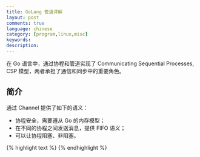 ```yaml
---
title: GoLang 管道详解
layout: post
comments: true
language: chinese
category: [program,linux,misc]
keywords: 
description:
---
```


在 Go 语言中，通过协程和管道实现了 Communicating Sequential Processes, CSP 模型，两者承担了通信和同步中的重要角色。

<!-- more -->

## 简介

通过 Channel 提供了如下的语义：

* 协程安全，需要遵从 Go 的内存模型；
* 在不同的协程之间发送消息，提供 FIFO 语义；
* 可以让协程阻塞、非阻塞。


<!--
运行时调度器和内存管理系统是如何支持Channel的，

### 实现

内存在 `$GOROOT/src/runtime/chan.go` 中实现，其实就是一个带锁的环形队列。
type hchan struct {
  ...
  buf      unsafe.Pointer // 指向一个环形队列
  ...
  sendx    uint   // 发送 index
  recvx    uint   // 接收 index
  ...
  lock     mutex  //  互斥量
}

当通过 `ch := make(chan int, 3)` 创建管道时，会在堆中分配空间、初始化，并返回一个指针，在使用时直接传递指针即可，无需在取地址。

#### 接收和发送

在发送和接收的过程中，会将对象复制一份，这样，所有协程只会共享 `hchan` 这个结构体。

#### 阻塞和恢复

Go 的调度器是 `M:N` 调度模型，既 `N` 个协程会运行于 `M` 个 OS 线程中。换句话说，一个 OS 线程中，可能会运行多个协程。

如果要运行一个协程 `G` ，在一个线程 `M` 中，必须持有一个改协程的上下文 `P` 。

https://blog.lab99.org/post/golang-2017-10-04-video-understanding-channels.html
https://github.com/gophercon/2017-talks/blob/master/KavyaJoshi-UnderstandingChannels/Kavya%20Joshi%20-%20Understanding%20Channels.pdf
https://zhuanlan.zhihu.com/p/27917262
https://i6448038.github.io/2019/04/11/go-channel/


## Resiliency

### Breaker

断路器，主要是为了防止由于某个节点故障导致整个调用链路上的整体调用异常，最终导致服务不可用。

也就是说，断路器是保证即使生产者服务宕机，可以确保整个服务优雅地处理问题，并将应用的其余部分从级联故障中保存下来。

### Retrier

重试机制，通常来说某个服务会部署多个实例 (主机) ，当一个实例宕机之后应该要重试其它机器。

这也就意味着，Retrier 一般会包含在 Breaker 中。

https://github.com/eapache/go-resiliency

通过Turbine进行Stream Aggregator
https://medium.com/netflix-techblog/hystrix-dashboard-turbine-stream-aggregator-60985a2e51df
https://blog.csdn.net/weixin_38748858/article/details/100781369
https://about.sourcegraph.com/go/grpc-in-production-alan-shreve
Netflix 最新的限流神器 Concurrency Limits
https://fredal.xin/netflix-concuurency-limits
https://medium.com/@NetflixTechBlog/performance-under-load-3e6fa9a60581
https://github.com/Netflix/concurrency-limits
高效的流式处理
https://github.com/bmizerany/perks


【繁中字幕】手嶌葵 - テルーの唄（歌集バージョン）
-->



{% highlight text %}
{% endhighlight %}
